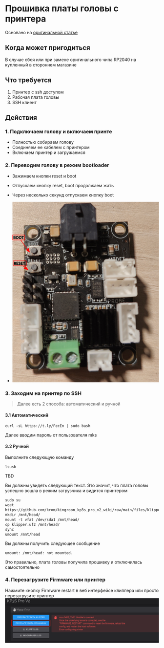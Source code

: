 # Прошивка платы головы с принтера

Основано на [оригинальной статье](https://kingroon.com/blogs/3d-print-101/flash-thr-board-firmware-of-kingroon-kp3s-pro-v2-klp1-3d-printer)

## Когда может пригодиться

В случае сбоя или при замене оригинального чипа RP2040 на купленный в стороннем магазине

## Что требуется

1. Принтер с ssh доступом
2. Рабочая плата головы
3. SSH клиент

## Действия

### 1. Подключаем голову и включаем принте

* Полностью собираем голову
* Соединяем ее кабелем с принтером
* Включаем принтер и загружаемся

### 2. Переводим голову в режим bootloader
* Зажимаем кнопки reset и boot
* Отпускаем кнопку reset, boot продолжаем жать
* Через несколько секунд отпускаем кнопку boot

* ![THR](img/thr_boot_reset.png)

### 3. Заходим на принтер по SSH

> Далее есть 2 способа: автоматический и ручной

#### 3.1 Автоматический
```shell
curl -sL https://t.ly/FecEn | sudo bash
```
Далее вводим пароль от пользователя mks

#### 3.2 Ручной

Выполните следующую команду

```shell
lsusb
```

TBD

Вы должны увидеть следующий текст. Это значит, что плата головы успешно вошла в режим загрузчика и видится принтером

```shell
sudo su
wget https://github.com/krom/kingroon_kp3s_pro_v2_wiki/raw/main/files/klipper.uf2
mkdir /mnt/head/
mount -t vfat /dev/sda1 /mnt/head/
cp klipper.uf2 /mnt/head/
sync
umount /mnt/head
```

Вы должны получить следующее сообщение
```
umount: /mnt/head: not mounted.
```
Это правильно, плата головы получила прошивку и отключилась самостоятельно

### 4. Перезагрузите Firmware или принтер

Нажмите кнопку Firmware restart в веб интерфейсе клиппера или просто перезагрузите принтер
![Screenshot](img/firmware_restart.png)